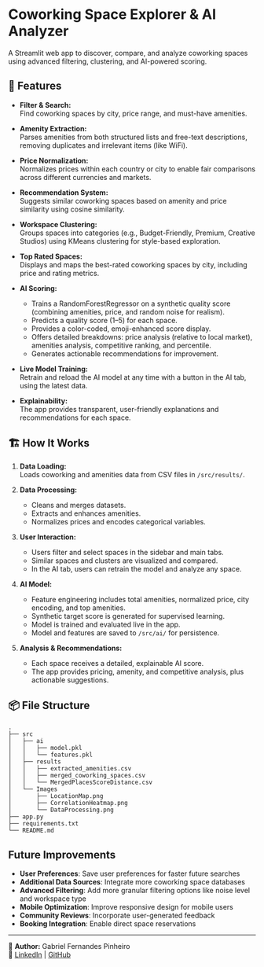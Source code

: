 # Coworking Space Explorer & AI Analyzer

A Streamlit web app to discover, compare, and analyze coworking spaces using advanced filtering, clustering, and AI-powered scoring.

## 🚀 Features

- **Filter & Search:**  
  Find coworking spaces by city, price range, and must-have amenities.

- **Amenity Extraction:**  
  Parses amenities from both structured lists and free-text descriptions, removing duplicates and irrelevant items (like WiFi).

- **Price Normalization:**  
  Normalizes prices within each country or city to enable fair comparisons across different currencies and markets.

- **Recommendation System:**  
  Suggests similar coworking spaces based on amenity and price similarity using cosine similarity.

- **Workspace Clustering:**  
  Groups spaces into categories (e.g., Budget-Friendly, Premium, Creative Studios) using KMeans clustering for style-based exploration.

- **Top Rated Spaces:**  
  Displays and maps the best-rated coworking spaces by city, including price and rating metrics.

- **AI Scoring:**  
  - Trains a RandomForestRegressor on a synthetic quality score (combining amenities, price, and random noise for realism).
  - Predicts a quality score (1–5) for each space.
  - Provides a color-coded, emoji-enhanced score display.
  - Offers detailed breakdowns: price analysis (relative to local market), amenities analysis, competitive ranking, and percentile.
  - Generates actionable recommendations for improvement.

- **Live Model Training:**  
  Retrain and reload the AI model at any time with a button in the AI tab, using the latest data.

- **Explainability:**  
  The app provides transparent, user-friendly explanations and recommendations for each space.

## 🏗️ How It Works

1. **Data Loading:**  
   Loads coworking and amenities data from CSV files in `/src/results/`.

2. **Data Processing:**  
   - Cleans and merges datasets.
   - Extracts and enhances amenities.
   - Normalizes prices and encodes categorical variables.

3. **User Interaction:**  
   - Users filter and select spaces in the sidebar and main tabs.
   - Similar spaces and clusters are visualized and compared.
   - In the AI tab, users can retrain the model and analyze any space.

4. **AI Model:**  
   - Feature engineering includes total amenities, normalized price, city encoding, and top amenities.
   - Synthetic target score is generated for supervised learning.
   - Model is trained and evaluated live in the app.
   - Model and features are saved to `/src/ai/` for persistence.

5. **Analysis & Recommendations:**  
   - Each space receives a detailed, explainable AI score.
   - The app provides pricing, amenity, and competitive analysis, plus actionable suggestions.

## 📦 File Structure
```
.
├── src
│   ├── ai
│   │   ├── model.pkl
│   │   └── features.pkl
│   ├── results
│   │   ├── extracted_amenities.csv
│   │   ├── merged_coworking_spaces.csv
│   │   └── MergedPlacesScoreDistance.csv
│   └── Images
│       ├── LocationMap.png
│       ├── CorrelationHeatmap.png
│       └── DataProcessing.png
├── app.py
├── requirements.txt
└── README.md
```

## Future Improvements

- **User Preferences**: Save user preferences for faster future searches
- **Additional Data Sources**: Integrate more coworking space databases
- **Advanced Filtering**: Add more granular filtering options like noise level and workspace type
- **Mobile Optimization**: Improve responsive design for mobile users
- **Community Reviews**: Incorporate user-generated feedback
- **Booking Integration**: Enable direct space reservations

---

📌 **Author:** Gabriel Fernandes Pinheiro  
🔗 [LinkedIn](https://www.linkedin.com/in/gabriel-fernandes-pinheiro) | [GitHub](https://github.com/gabriel-pinheiro) 